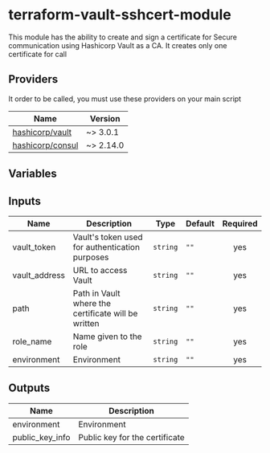 # terraform-vault-sshcert-module

This module has the ability to create and sign a certificate for Secure communication using Hashicorp Vault as a CA. It creates only one certificate for call

## Providers
It order to be called, you must use these providers on your main script

| Name | Version |
|------|---------|
| <a name="https://registry.terraform.io/providers/hashicorp/vault/3.0.1"></a> [hashicorp/vault](#hashicorp/vault) | ~> 3.0.1 |
| <a name="https://registry.terraform.io/providers/hashicorp/consul/2.14.0"></a> [hashicorp/consul](#hashicorp/consul) | ~> 2.14.0 |

## Variables

## Inputs
| Name | Description | Type | Default | Required |
|------|-------------|------|---------|:--------:|
| vault_token | Vault's token used for authentication purposes | `string` | `""` | yes |
| vault_address | URL to access Vault | `string` | `""` | yes |
| path | Path in Vault where the certificate will be written | `string` | `""` | yes |
| role_name | Name given to the role  | `string` | `""` | yes |
| environment | Environment  | `string` | `""` | yes |

## Outputs
| Name | Description |
|------|-------------|
| environment | Environment |
| public_key_info | Public key for the certificate |

